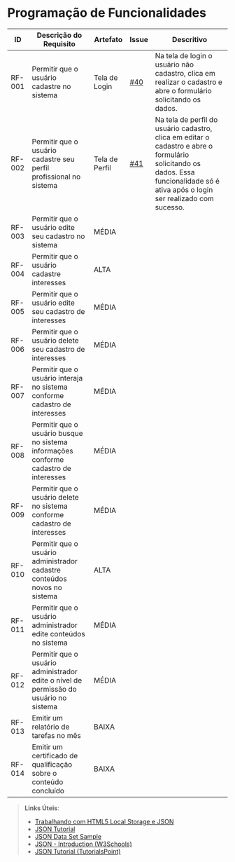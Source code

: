 # Programação de Funcionalidades

| ID | Descrição do Requisito | Artefato | Issue | Descritivo |
|--|--|--|--|--|
| RF-001 | Permitir que o usuário cadastre no sistema | Tela de Login | [#40](https://github.com/ICEI-PUC-Minas-PMV-ADS/pmv-ads-2024-1-e3-proj-mov-t4-game-of-ti/issues/40) | Na tela de login o usuário não cadastro, clica em realizar o cadastro e abre o formulário solicitando os dados. |
| RF-002 | Permitir que o usuário cadastre seu perfil profissional no sistema | Tela de Perfil | [#41](https://github.com/ICEI-PUC-Minas-PMV-ADS/pmv-ads-2024-1-e3-proj-mov-t4-game-of-ti/issues/41) | Na tela de perfil do usuário cadastro, clica em editar o cadastro e abre o formulário solicitando os dados. Essa funcionalidade só é ativa após o login ser realizado com sucesso. |
| RF-003 | Permitir que o usuário edite seu cadastro no sistema | MÉDIA |  |
| RF-004 | Permitir que o usuário cadastre interesses | ALTA |  |
| RF-005 | Permitir que o usuário edite seu cadastro de interesses | MÉDIA |  |
| RF-006 | Permitir que o usuário delete seu cadastro de interesses | MÉDIA |  |
| RF-007 | Permitir que o usuário interaja no sistema conforme cadastro de interesses | MÉDIA |  |
| RF-008 | Permitir que o usuário busque no sistema informações conforme cadastro de interesses | MÉDIA |  |
| RF-009 | Permitir que o usuário delete no sistema conforme cadastro de interesses | MÉDIA |  |
| RF-010 | Permitir que o usuário administrador cadastre conteúdos novos no sistema | ALTA |  |
| RF-011 | Permitir que o usuário administrador edite conteúdos no sistema | MÉDIA |  |
| RF-012 | Permitir que o usuário administrador edite o nível de permissão do usuário no sistema | MÉDIA |  |
| RF-013 | Emitir um relatório de tarefas no mês | BAIXA |
| RF-014 | Emitir um certificado de qualificação sobre o conteúdo concluído | BAIXA |

> **Links Úteis**:
>
> - [Trabalhando com HTML5 Local Storage e JSON](https://www.devmedia.com.br/trabalhando-com-html5-local-storage-e-json/29045)
> - [JSON Tutorial](https://www.w3resource.com/JSON)
> - [JSON Data Set Sample](https://opensource.adobe.com/Spry/samples/data_region/JSONDataSetSample.html)
> - [JSON - Introduction (W3Schools)](https://www.w3schools.com/js/js_json_intro.asp)
> - [JSON Tutorial (TutorialsPoint)](https://www.tutorialspoint.com/json/index.htm)